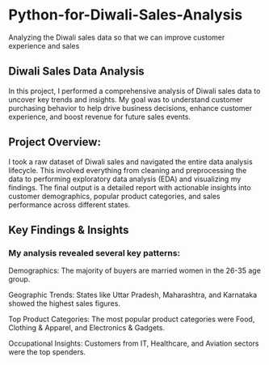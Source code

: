 # Python-for-Diwali-Sales-Analysis
Analyzing the Diwali sales data so that we can improve customer experience and sales

## Diwali Sales Data Analysis 
In this project, I performed a comprehensive analysis of Diwali sales data to uncover key trends and insights. My goal was to understand customer purchasing behavior to help drive business decisions, enhance customer experience, and boost revenue for future sales events.

## Project Overview:
I took a raw dataset of Diwali sales and navigated the entire data analysis lifecycle. This involved everything from cleaning and preprocessing the data to performing exploratory data analysis (EDA) and visualizing my findings. The final output is a detailed report with actionable insights into customer demographics, popular product categories, and sales performance across different states.

## Key Findings & Insights
### My analysis revealed several key patterns:

Demographics: The majority of buyers are married women in the 26-35 age group.

Geographic Trends: States like Uttar Pradesh, Maharashtra, and Karnataka showed the highest sales figures.

Top Product Categories: The most popular product categories were Food, Clothing & Apparel, and Electronics & Gadgets.

Occupational Insights: Customers from IT, Healthcare, and Aviation sectors were the top spenders.
